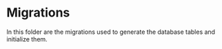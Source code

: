 # Migrations

In this folder are the migrations used to generate the database tables
and initialize them.
